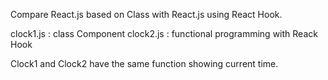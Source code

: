 Compare React.js based on Class with React.js using React Hook.

clock1.js : class Component
clock2.js : functional programming with Reack Hook

Clock1 and Clock2 have the same function showing current time.
